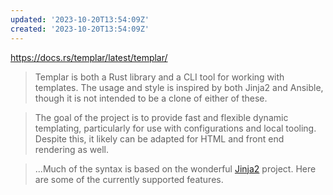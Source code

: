 ```yaml
---
updated: '2023-10-20T13:54:09Z'
created: '2023-10-20T13:54:09Z'
---
```

https://docs.rs/templar/latest/templar/

> Templar is both a Rust library and a CLI tool for working with templates. The usage and style is inspired by both Jinja2 and Ansible, though it is not intended to be a clone of either of these.

> The goal of the project is to provide fast and flexible dynamic templating, particularly for use with configurations and local tooling. Despite this, it likely can be adapted for HTML and front end rendering as well.

> ...Much of the syntax is based on the wonderful [Jinja2](https://jinja.palletsprojects.com/en/2.10.x/) project. Here are some of the currently supported features.